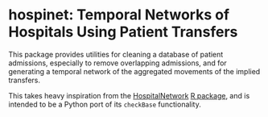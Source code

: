 # hospinet: Temporal Networks of Hospitals Using Patient Transfers

This package provides utilities for cleaning a database of patient admissions, especially to remove overlapping admissions, and for generating a temporal network of the aggregated movements of the implied transfers.

This takes heavy inspiration from the [HospitalNetwork](https://pascalcrepey.github.io/HospitalNetwork/) [R package](https://cran.r-project.org/package=HospitalNetwork), and is intended to be a Python port of its `checkBase` functionality.